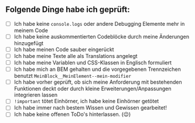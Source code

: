 ## Folgende Dinge habe ich geprüft:

- [ ] Ich habe keine `console.logs` oder andere Debugging Elemente mehr in meinem Code
- [ ] Ich habe keine auskommentierten Codeblöcke durch meine Änderungen hinzugefügt
- [ ] Ich habe meinen Code sauber eingerückt
- [ ] Ich habe meine Texte alle als Translations angelegt
- [ ] Ich habe meine Variablen und CSS-Klassen in Englisch formuliert
- [ ] Ich habe mich an BEM gehalten und die vorgegebenen Trennzeichen benutzt `MeinBlock__MeinElement--mein-modifier`
- [ ] Ich habe vorher geprüft, ob sich meine Anforderung mit bestehenden Funktionen deckt oder durch kleine Erweiterungen/Anpassungen integrieren lassen
- [ ] `!important` tötet Einhörner, ich habe keine Einhörner getötet
- [ ] Ich habe immer nach bestem Wissen und Gewissen gearbeitet!
- [ ] Ich habe keine offenen ToDo's hinterlassen. (😉)
